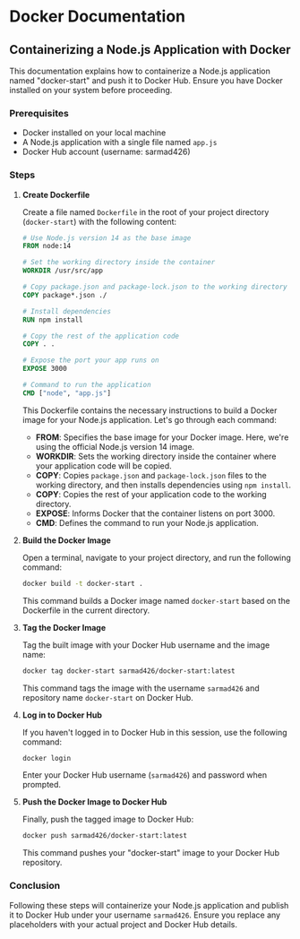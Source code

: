 # Docker Documentation

## Containerizing a Node.js Application with Docker

This documentation explains how to containerize a Node.js application named "docker-start" and push it to Docker Hub. Ensure you have Docker installed on your system before proceeding.

### Prerequisites

- Docker installed on your local machine
- A Node.js application with a single file named `app.js`
- Docker Hub account (username: sarmad426)

### Steps

1. **Create Dockerfile**

    Create a file named `Dockerfile` in the root of your project directory (`docker-start`) with the following content:

    ```Dockerfile
    # Use Node.js version 14 as the base image
    FROM node:14

    # Set the working directory inside the container
    WORKDIR /usr/src/app

    # Copy package.json and package-lock.json to the working directory
    COPY package*.json ./

    # Install dependencies
    RUN npm install

    # Copy the rest of the application code
    COPY . .

    # Expose the port your app runs on
    EXPOSE 3000

    # Command to run the application
    CMD ["node", "app.js"]
    ```

    This Dockerfile contains the necessary instructions to build a Docker image for your Node.js application. Let's go through each command:

    - **FROM**: Specifies the base image for your Docker image. Here, we're using the official Node.js version 14 image.
    - **WORKDIR**: Sets the working directory inside the container where your application code will be copied.
    - **COPY**: Copies `package.json` and `package-lock.json` files to the working directory, and then installs dependencies using `npm install`.
    - **COPY**: Copies the rest of your application code to the working directory.
    - **EXPOSE**: Informs Docker that the container listens on port 3000.
    - **CMD**: Defines the command to run your Node.js application.

2. **Build the Docker Image**

    Open a terminal, navigate to your project directory, and run the following command:

    ```bash
    docker build -t docker-start .
    ```

    This command builds a Docker image named `docker-start` based on the Dockerfile in the current directory.

3. **Tag the Docker Image**

    Tag the built image with your Docker Hub username and the image name:

    ```bash
    docker tag docker-start sarmad426/docker-start:latest
    ```

    This command tags the image with the username `sarmad426` and repository name `docker-start` on Docker Hub.

4. **Log in to Docker Hub**

    If you haven't logged in to Docker Hub in this session, use the following command:

    ```bash
    docker login
    ```

    Enter your Docker Hub username (`sarmad426`) and password when prompted.

5. **Push the Docker Image to Docker Hub**

    Finally, push the tagged image to Docker Hub:

    ```bash
    docker push sarmad426/docker-start:latest
    ```

    This command pushes your "docker-start" image to your Docker Hub repository.

### Conclusion

Following these steps will containerize your Node.js application and publish it to Docker Hub under your username `sarmad426`. Ensure you replace any placeholders with your actual project and Docker Hub details.
